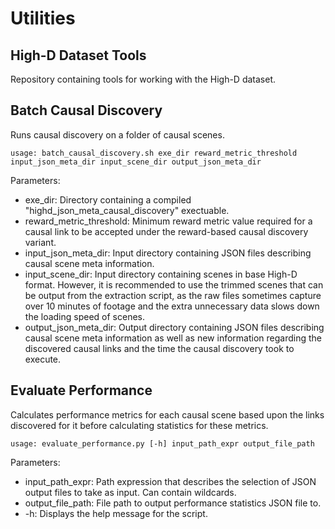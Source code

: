# Utilities

## High-D Dataset Tools
Repository containing tools for working with the High-D dataset.

## Batch Causal Discovery
Runs causal discovery on a folder of causal scenes.

```
usage: batch_causal_discovery.sh exe_dir reward_metric_threshold input_json_meta_dir input_scene_dir output_json_meta_dir
```
Parameters:
* exe_dir: Directory containing a compiled "highd_json_meta_causal_discovery" exectuable.
* reward_metric_threshold: Minimum reward metric value required for a causal link to be accepted under the reward-based causal discovery variant.
* input_json_meta_dir: Input directory containing JSON files describing causal scene meta information.
* input_scene_dir: Input directory containing scenes in base High-D format. However, it is recommended to use the trimmed scenes that can be output from the extraction script, as the raw files sometimes capture over 10 minutes of footage and the extra unnecessary data slows down the loading speed of scenes.
* output_json_meta_dir: Output directory containing JSON files describing causal scene meta information as well as new information regarding the discovered causal links and the time the causal discovery took to execute.

## Evaluate Performance
Calculates performance metrics for each causal scene based upon the links discovered for it before calculating statistics for these metrics.

```
usage: evaluate_performance.py [-h] input_path_expr output_file_path
```
Parameters:
* input_path_expr: Path expression that describes the selection of JSON output files to take as input. Can contain wildcards.
* output_file_path: File path to output performance statistics JSON file to.
* -h: Displays the help message for the script.
